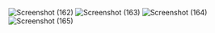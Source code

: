 
![Screenshot (162)](https://user-images.githubusercontent.com/72265716/200107700-a8121e41-ed92-44f7-a158-e685351c6cae.png)
![Screenshot (163)](https://user-images.githubusercontent.com/72265716/200107709-af2acc2f-c60f-45e5-ba76-7c690f2915fb.png)
![Screenshot (164)](https://user-images.githubusercontent.com/72265716/200107711-8947d78c-35e6-4e67-9705-dbb0811a3586.png)
![Screenshot (165)](https://user-images.githubusercontent.com/72265716/200107713-84a83ce8-a6aa-48f8-a20a-d11efbc19b9f.png)
